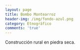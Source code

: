 ```yaml
---
layout: page
title: Bombo Montearroz
header-img: /img/fondo-azul.png
category: Etnográfico
comments: 'true'
---
```



Construcción rural en piedra seca.
